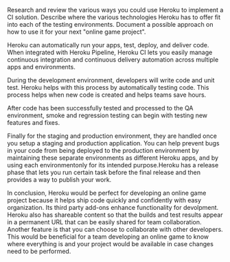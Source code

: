 Research and review the various ways you could use Heroku to implement a CI solution. 
Describe where the various technologies Heroku has to offer fit into each of the testing environments. 
Document a possible approach on how to use it for your next "online game project".

Heroku can automatically run your apps, test, deploy, and deliver code. When integrated with Heroku 
Pipeline, Heroku CI lets you easily manage continuous integration and continuous delivery
automation across multiple apps and environments. 

During the development environment, developers will write code and unit test. Heroku helps with this
process by automatically testing code. This process helps when new code is created and helps 
teams save hours. 

After code has been successfully tested and processed to the QA environment, smoke and regression 
testing can begin with testing new features and fixes. 

Finally for the staging and production environment, they are handled once you setup a staging
and production application. You can help prevent bugs in your code from being deployed to the production 
environment by maintaining these separate environments as different Heroku apps, and by using 
each environmentonly for its intended purpose.Heroku has a release phase that lets 
you run certain task before the final release and then provides a way to publish your work. 

In conclusion, Heroku would be perfect for developing an online game project because it helps 
ship code quickly and confidently with easy organization. Its third party add-ons enhance 
functionality for devolpment. Heroku also has shareable content so that the builds and test 
results appear in a permanent URL that can be easily shared for team collaboration. Another
feature is that you can choose to collaborate with other developers. This would be beneficial 
for a team developing an online game to know where everything is and your project
would be available in case changes need to be performed. 
